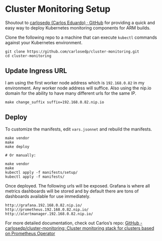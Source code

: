# Cluster Monitoring Setup
Shoutout to [carlosedp (Carlos Eduardo) · GitHub](https://github.com/carlosedp) for providing a quick and easy way to deploy Kubernetes monitoring components for ARM builds.

Clone the following repo to a machine that can execute `kubectl`  commands against your Kubernetes environment.
```
git clone https://github.com/carlosedp/cluster-monitoring.git
cd cluster-monitoring
```

## Update Ingress URL
I am using the first worker node address which is `192.168.0.82` in my environment. Any worker node address will suffice. Also using the nip.io domain for the ability to have many different urls for the same IP. 

```
make change_suffix suffix=192.168.0.82.nip.io
```

## Deploy
To customize the manifests, edit `vars.jsonnet` and rebuild the manifests.
```
make vendor
make
make deploy

# Or manually:

make vendor
make
kubectl apply -f manifests/setup/
kubectl apply -f manifests/
```

Once deployed.   The following urls will be exposed. Grafana is where all metrics dashboards will be stored and by default there are tons of dashboards available for use immediately.
```
http://grafana.192.168.0.82.nip.io/
http://prometheus.192.168.0.82.nip.io/
http://alertmanager.192.168.0.82.nip.io/
```

For more detailed documentation, check out Carlos’s repo: [GitHub - carlosedp/cluster-monitoring: Cluster monitoring stack for clusters based on Prometheus Operator](https://github.com/carlosedp/cluster-monitoring)